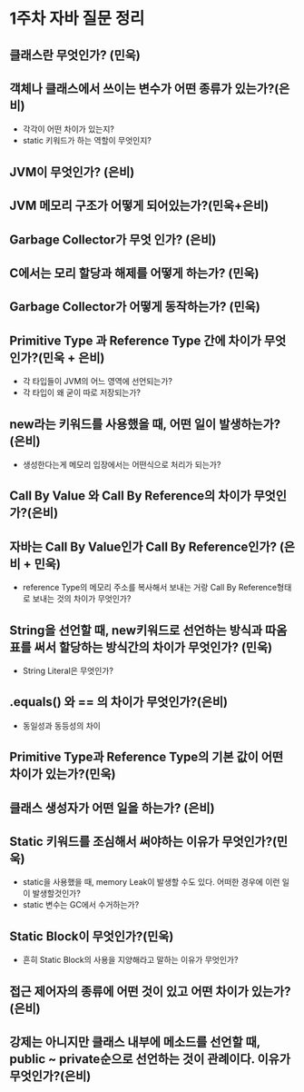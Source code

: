 # 1주차 자바 질문 정리
## 클래스란 무엇인가? (민욱)

## 객체나 클래스에서 쓰이는 변수가 어떤 종류가 있는가?(은비)

 - 각각이 어떤 차이가 있는지?
 - static 키워드가 하는 역할이 무엇인지?

## JVM이 무엇인가? (은비)

## JVM 메모리 구조가 어떻게 되어있는가?(민욱+은비)

## Garbage Collector가 무엇 인가? (은비)

## C에서는 모리 할당과 해제를 어떻게 하는가? (민욱)

## Garbage Collector가 어떻게 동작하는가? (민욱)

## Primitive Type 과 Reference Type 간에 차이가 무엇인가?(민욱 + 은비)
- 각 타입들이 JVM의 어느 영역에 선언되는가?
- 각 타입이 왜 굳이 따로 저장되는가?

## new라는 키워드를 사용했을 때, 어떤 일이 발생하는가?(은비)
- 생성한다는게 메모리 입장에서는 어떤식으로 처리가 되는가?

## Call By Value 와 Call By Reference의 차이가 무엇인가?(은비)

## 자바는 Call By Value인가 Call By Reference인가? (은비 + 민욱)
- reference Type의 메모리 주소를 복사해서 보내는 거랑 Call By Reference형태로 보내는 것의 차이가 무엇인가?

## String을 선언할 때, new키워드로 선언하는 방식과 따옴표를 써서 할당하는 방식간의 차이가 무엇인가? (민욱)
- String Literal은 무엇인가?

## .equals() 와 == 의 차이가 무엇인가?(은비)
- 동일성과 동등성의 차이

## Primitive Type과 Reference Type의 기본 값이 어떤 차이가 있는가?(민욱)

## 클래스 생성자가 어떤 일을 하는가? (은비)

## Static 키워드를 조심해서 써야하는 이유가 무엇인가?(민욱)
- static을 사용했을 때, memory Leak이 발생할 수도 있다. 어떠한 경우에 이런 일이 발생할것인가?
- static 변수는 GC에서 수거하는가?

## Static Block이 무엇인가?(민욱)
- 흔히 Static Block의 사용을 지양해라고 말하는 이유가 무엇인가?

## 접근 제어자의 종류에 어떤 것이 있고 어떤 차이가 있는가? (은비)

## 강제는 아니지만 클래스 내부에 메소드를 선언할 때, public ~ private순으로 선언하는 것이 관례이다. 이유가 무엇인가?(은비)





